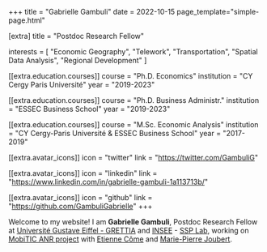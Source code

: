 +++
title = "Gabrielle Gambuli"
date = 2022-10-15
page_template="simple-page.html"

[extra]
title = "Postdoc Research Fellow"

interests = [
"Economic Geography",
"Telework",
"Transportation",
"Spatial Data Analysis",
"Regional Development"
]

[[extra.education.courses]]
course = "Ph.D. Economics"
institution = "CY Cergy Paris Université"
year = "2019-2023"

[[extra.education.courses]]
course = "Ph.D. Business Administr."
institution = "ESSEC Business School"
year = "2019-2023"

[[extra.education.courses]]
course = "M.Sc. Economic Analysis"
institution = "CY Cergy-Paris Université & ESSEC Business School"
year = "2017-2019"

[[extra.avatar_icons]]
icon = "twitter"
link = "https://twitter.com/GambuliG"

[[extra.avatar_icons]]
icon = "linkedin"
link = "https://www.linkedin.com/in/gabrielle-gambuli-1a113713b/"

[[extra.avatar_icons]]
icon = "github"
link = "https://github.com/GambuliGabrielle"
+++

Welcome to my website! I am **Gabrielle Gambuli**, Postdoc Research Fellow at [Université Gustave Eiffel - GRETTIA](https://grettia.univ-gustave-eiffel.fr/accueil) and [INSEE](https://www.insee.fr/fr/accueil) - [SSP Lab](https://ssplab.lab.sspcloud.fr/), working on [MobiTIC ANR project](https://anr.fr/Project-ANR-19-CE22-0010) with [Etienne Côme](https://www.comeetie.fr/) and [Marie-Pierre Joubert](https://www.linkedin.com/in/marie-pierre-joubert-de-bellefon-538b3811/?originalSubdomain=fr).

